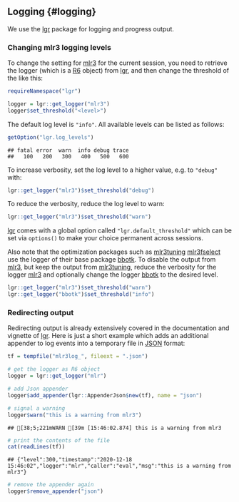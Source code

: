 ## Logging {#logging}

We use the [lgr](https://cran.r-project.org/package=lgr) package for logging and progress output.

### Changing mlr3 logging levels

To change the setting for [mlr3](https://mlr3.mlr-org.com) for the current session, you need to retrieve the logger (which is a [R6](https://cran.r-project.org/package=R6) object) from [lgr](https://cran.r-project.org/package=lgr), and then change the threshold of the like this:


```r
requireNamespace("lgr")

logger = lgr::get_logger("mlr3")
logger$set_threshold("<level>")
```

The default log level is `"info"`.
All available levels can be listed as follows:


```r
getOption("lgr.log_levels")
```

```
## fatal error  warn  info debug trace 
##   100   200   300   400   500   600
```

To increase verbosity, set the log level to a higher value, e.g. to `"debug"` with:

```r
lgr::get_logger("mlr3")$set_threshold("debug")
```

To reduce the verbosity, reduce the log level to warn:


```r
lgr::get_logger("mlr3")$set_threshold("warn")
```

[lgr](https://cran.r-project.org/package=lgr) comes with a global option called `"lgr.default_threshold"` which can be set via `options()` to make your choice permanent across sessions.

Also note that the optimization packages such as [mlr3tuning](https://mlr3tuning.mlr-org.com)  [mlr3fselect](https://mlr3fselect.mlr-org.com) use the logger of their base package [bbotk](https://bbotk.mlr-org.com).
To disable the output from [mlr3](https://mlr3.mlr-org.com), but keep the output from [mlr3tuning](https://mlr3tuning.mlr-org.com), reduce the verbosity for the logger [mlr3](https://mlr3.mlr-org.com)
and optionally change the logger [bbotk](https://bbotk.mlr-org.com) to the desired level.


```r
lgr::get_logger("mlr3")$set_threshold("warn")
lgr::get_logger("bbotk")$set_threshold("info")
```

### Redirecting output

Redirecting output is already extensively covered in the documentation and vignette of [lgr](https://cran.r-project.org/package=lgr).
Here is just a short example which adds an additional appender to log events into a temporary file in [JSON](https://en.wikipedia.org/wiki/JSON) format:

```r
tf = tempfile("mlr3log_", fileext = ".json")

# get the logger as R6 object
logger = lgr::get_logger("mlr")

# add Json appender
logger$add_appender(lgr::AppenderJson$new(tf), name = "json")

# signal a warning
logger$warn("this is a warning from mlr3")
```

```
## [38;5;221mWARN [39m [15:46:02.874] this is a warning from mlr3
```

```r
# print the contents of the file
cat(readLines(tf))
```

```
## {"level":300,"timestamp":"2020-12-18 15:46:02","logger":"mlr","caller":"eval","msg":"this is a warning from mlr3"}
```

```r
# remove the appender again
logger$remove_appender("json")
```
